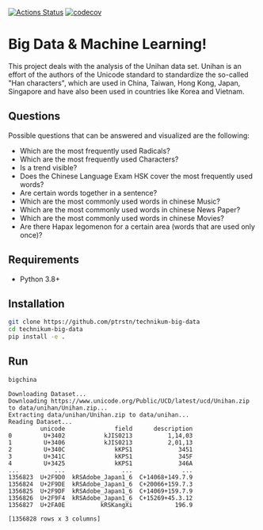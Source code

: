 [![Actions Status](https://github.com/ptrstn/technikum-big-data/workflows/Python%20package/badge.svg)](https://github.com/ptrstn/technikum-big-data/actions)
[![codecov](https://codecov.io/gh/ptrstn/technikum-big-data/branch/master/graph/badge.svg?token=XrchtoPede)](https://codecov.io/gh/ptrstn/technikum-big-data)

# Big Data & Machine Learning!

This project deals with the analysis of the Unihan data set.
Unihan is an effort of the authors of the Unicode standard to standardize the so-called "Han characters", which are used in China, Taiwan, Hong Kong, Japan, Singapore and have also been used in countries like Korea and Vietnam.

## Questions

Possible questions that can be answered and visualized are the following:

- Which are the most frequently used Radicals?
- Which are the most frequently used Characters?
- Is a trend visible?
- Does the Chinese Language Exam HSK cover the most frequently used words?
- Are certain words together in a sentence?
- Which are the most commonly used words in chinese Music?
- Which are the most commonly used words in chinese News Paper?
- Which are the most commonly used words in chinese Movies?
- Are there Hapax legomenon for a certain area (words that are used only once)?

## Requirements

- Python 3.8+

## Installation

```bash
git clone https://github.com/ptrstn/technikum-big-data
cd technikum-big-data
pip install -e .
```

## Run

```bash
bigchina
```

```
Downloading Dataset...
Downloading https://www.unicode.org/Public/UCD/latest/ucd/Unihan.zip to data/unihan/Unihan.zip...
Extracting data/unihan/Unihan.zip to data/unihan...
Reading Dataset...
         unicode              field      description
0         U+3402           kJIS0213          1,14,03
1         U+3406           kJIS0213          2,01,13
2         U+340C              kKPS1             3451
3         U+341C              kKPS1             345F
4         U+3425              kKPS1             346A
...          ...                ...              ...
1356823  U+2F9D0  kRSAdobe_Japan1_6  C+14068+149.7.9
1356824  U+2F9DE  kRSAdobe_Japan1_6  C+20066+159.7.3
1356825  U+2F9DF  kRSAdobe_Japan1_6  C+14069+159.7.9
1356826  U+2F9F4  kRSAdobe_Japan1_6  C+15269+45.3.12
1356827  U+2FA0E          kRSKangXi            196.9

[1356828 rows x 3 columns]
```